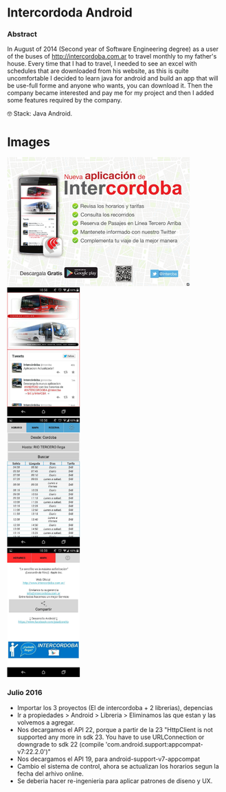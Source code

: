 # Intercordoda Android

### Abstract
In August of 2014 (Second year of Software Engineering degree) as a user of the buses of http://intercordoba.com.ar to travel monthly to my father's house. Every time that I had to travel, I needed to see an excel with schedules that are downloaded from his website, as this is quite uncomfortable I decided to learn java for android and build an app that will be use-full forme and anyone who wants, you can download it. Then the company became interested and pay me for my project and then I added some features required by the company.

🤓 Stack: Java Android.


# Images


<img src="https://github.com/joseboretto/intercordoda_android/blob/master/images/Flyer_001.jpg" height="300">
<br>
<img src="https://github.com/joseboretto/intercordoda_android/blob/master/images/App%201.png" height="300">
<br>
<img src="https://github.com/joseboretto/intercordoda_android/blob/master/images/App%202.png" height="300">
<br>
<img src="https://github.com/joseboretto/intercordoda_android/blob/master/images/App%203.png" height="300">
<br>

### Julio 2016
- Importar los 3 proyectos (El de intercordoba + 2 librerias), depencias
- Ir a propiedades > Android > Libreria > Eliminamos las que estan y las volvemos a agregar.
- Nos decargamos el API 22, porque a partir de la 23 "HttpClient is not supported any more in sdk 23. You have to use URLConnection or downgrade to sdk 22 (compile 'com.android.support:appcompat-v7:22.2.0')"
- Nos decargamos el API 19, para android-support-v7-appcompat
- Cambio el sistema de control, ahora se actualizan los horarios segun la fecha del arhivo online.
- Se deberia hacer re-ingenieria para aplicar patrones de diseno y UX.
